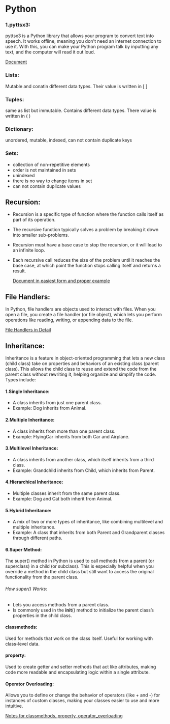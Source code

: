 # Python
### 1.pyttsx3:
pyttsx3 is a Python library that allows your program to convert text into speech.
It works offline, meaning you don't need an internet connection to use it.
With this, you can make your Python program talk by inputting any text, and the computer will read it out loud.

[Document](https://www.canva.com/design/DAGUFSWoyCE/r3eWsz1UC_emvjpiZ-ve6Q/view?utm_content=DAGUFSWoyCE&utm_campaign=designshare&utm_medium=link&utm_source=editor)
### Lists:
Mutable and conatin different data types. Their value is written in [ ]
### Tuples:
same as list but immutable. Contains different data types. There value is written in ( )
### Dictionary:
unordered, mutable, indexed, can not contain duplicate keys
### Sets:
- collection of non-repetitive elements
- order is not maintained in sets
- unindexed
- there is no way to change items in set
- can not contain duplicate values
## Recursion:
- Recursion is a specific type of function where the function calls itself as part of its operation.
- The recursive function typically solves a problem by breaking it down into smaller sub-problems.
- Recursion must have a base case to stop the recursion, or it will lead to an infinite loop.
- Each recursive call reduces the size of the problem until it reaches the base case, at which point the function stops calling itself and returns a result.

  
  [Document in easiest form and proper example](https://www.canva.com/design/DAGUecyPeCk/l-yX7S3C58n-mwQ0SlYsLA/view?utm_content=DAGUecyPeCk&utm_campaign=designshare&utm_medium=link&utm_source=editor)

## File Handlers:
In Python, file handlers are objects used to interact with files. When you open a file, you create a file handler (or file object), which lets you perform operations like reading, writing, or appending data to the file.

[File Handlers in Detail](https://www.canva.com/design/DAGUf2WfU6Q/CvKZ-c187C4iDDmq-5z4Vg/view?utm_content=DAGUf2WfU6Q&utm_campaign=designshare&utm_medium=link&utm_source=editor)
## Inheritance:
Inheritance is a feature in object-oriented programming that lets a new class (child class) take on properties and behaviors of an existing class (parent class). This allows the child class to reuse and extend the code from the parent class without rewriting it, helping organize and simplify the code. Types include:
  #### 1.Single Inheritance:
   - A class inherits from just one parent class.
   - Example: Dog inherits from Animal.
  #### 2.Multiple Inheritance:
   - A class inherits from more than one parent class.
   - Example: FlyingCar inherits from both Car and Airplane.
  #### 3.Multilevel Inheritance:
   - A class inherits from another class, which itself inherits from a third class.
   - Example: Grandchild inherits from Child, which inherits from Parent.
  #### 4.Hierarchical Inheritance:
   - Multiple classes inherit from the same parent class.
   - Example: Dog and Cat both inherit from Animal.
  #### 5.Hybrid Inheritance:
   - A mix of two or more types of inheritance, like combining multilevel and multiple inheritance.
   - Example: A class that inherits from both Parent and Grandparent classes through different paths.
  #### 6.Super Method:
 The super() method in Python is used to call methods from a parent (or superclass) in a child (or subclass). This is especially helpful when you override a method in the   child class but still want to access the original functionality from the parent class.
 ###### How super() Works:
   - Lets you access methods from a parent class.
   - Is commonly used in the __init__() method to initialize the parent class’s properties in the child class.
 #### classmethods:
   Used for methods that work on the class itself. Useful for working with class-level data.
 #### property:
   Used to create getter and setter methods that act like attributes, making code more readable and encapsulating logic within a single attribute.
 #### Operator Overloading:
  Allows you to define or change the behavior of operators (like + and -) for instances of custom classes, making your classes easier to use and more intuitive.
  
[ Notes for classmethods, property, operator_overloading](https://www.canva.com/design/DAGVUGPPnBw/VCgxrhhzr9bgsqEynqNtfg/view?utm_content=DAGVUGPPnBw&utm_campaign=designshare&utm_medium=link&utm_source=editor)
